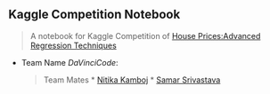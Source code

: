 ## Kaggle Competition Notebook

> A notebook for Kaggle Competition of [House Prices:Advanced Regression Techniques](https://www.kaggle.com/c/house-prices-advanced-regression-techniques)

* Team Name *DaVinciCode*:

    > Team Mates
        * [Nitika Kamboj](https://github.com/nitika-kamboj)
        * [Samar Srivastava](https://github.com/samacker77)